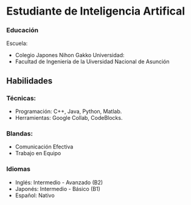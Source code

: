 # Estudiante de Inteligencia Artifical


### Educación
Escuela:
- Colegio Japones Nihon Gakko
Universidad:
- Facultad de Ingeniería de la Uiversidad Nacional de Asunción

## Habilidades
### Técnicas:
- Programación: C++, Java, Python, Matlab.
- Herramientas: Google Collab, CodeBlocks.
### Blandas:
- Comunicación Efectiva
- Trabajo en Equipo

### Idiomas
- Inglés: Intermedio - Avanzado (B2)
- Japonés: Intermedio - Básico (B1) 
- Español: Nativo
